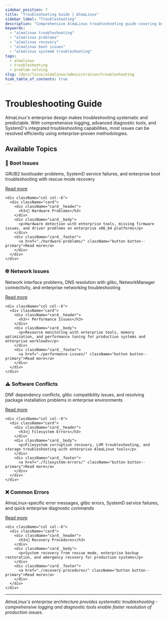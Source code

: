 ```yaml
---
sidebar_position: 7
title: "Troubleshooting Guide | AlmaLinux"
sidebar_label: "Troubleshooting"
description: "Comprehensive AlmaLinux troubleshooting guide covering boot issues, hardware problems, network issues, performance problems, and recovery procedures."
keywords:
  - "almalinux troubleshooting"
  - "almalinux problems"
  - "almalinux recovery"
  - "almalinux boot issues"
  - "almalinux systemd troubleshooting"
tags:
  - almalinux
  - troubleshooting
  - problem-solving
slug: /docs/linux/almalinux/administration/troubleshooting
hide_table_of_contents: true
---
```


# Troubleshooting Guide

AlmaLinux's enterprise design makes troubleshooting systematic and predictable. With comprehensive logging, advanced diagnostic tools, and SystemD's integrated troubleshooting capabilities, most issues can be resolved efficiently using enterprise-proven methodologies.

## Available Topics

<div className="container">
  <div className="row">
    <div className="col col--6">
      <div className="card">
        <div className="card__header">
          <h3>🚫 Boot Issues</h3>
        </div>
        <div className="card__body">
          <p>GRUB2 bootloader problems, SystemD service failures, and enterprise boot troubleshooting with rescue mode recovery</p>
        </div>
        <div className="card__footer">
          <a href="./boot-issues/" className="button button--primary">Read more</a>
        </div>
      </div>
    </div>
    
    <div className="col col--6">
      <div className="card">
        <div className="card__header">
          <h3>🔧 Hardware Problems</h3>
        </div>
        <div className="card__body">
          <p>Hardware detection with enterprise tools, missing firmware issues, and driver problems on enterprise x86_64 platforms</p>
        </div>
        <div className="card__footer">
          <a href="./hardware-problems/" className="button button--primary">Read more</a>
        </div>
      </div>
    </div>
  </div>

  <div className="row">
    <div className="col col--6">
      <div className="card">
        <div className="card__header">
          <h3>🌐 Network Issues</h3>
        </div>
<div className="card__body">
          <p>Network interface problems, DNS resolution with glibc, NetworkManager connectivity, and enterprise networking troubleshooting</p>
        </div>
        <div className="card__footer">
          <a href="./network-issues/" className="button button--primary">Read more</a>
        </div>
      </div>
    </div>
    
    <div className="col col--6">
      <div className="card">
        <div className="card__header">
          <h3>⚡ Performance Issues</h3>
        </div>
        <div className="card__body">
          <p>Resource monitoring with enterprise tools, memory optimization, and performance tuning for production systems and enterprise workloads</p>
        </div>
        <div className="card__footer">
          <a href="./performance-issues/" className="button button--primary">Read more</a>
        </div>
      </div>
    </div>
  </div>

  <div className="row">
    <div className="col col--6">
      <div className="card">
        <div className="card__header">
          <h3>⚠️ Software Conflicts</h3>
        </div>
        <div className="card__body">
          <p>DNF dependency conflicts, glibc compatibility issues, and resolving package installation problems in enterprise environments</p>
        </div>
        <div className="card__footer">
          <a href="./software-conflicts/" className="button button--primary">Read more</a>
        </div>
      </div>
    </div>
    
    <div className="col col--6">
      <div className="card">
        <div className="card__header">
          <h3>💾 Filesystem Errors</h3>
        </div>
        <div className="card__body">
          <p>Filesystem corruption recovery, LVM troubleshooting, and storage troubleshooting with enterprise AlmaLinux tools</p>
        </div>
        <div className="card__footer">
          <a href="./filesystem-errors/" className="button button--primary">Read more</a>
        </div>
      </div>
    </div>
  </div>

  <div className="row">
    <div className="col col--6">
      <div className="card">
        <div className="card__header">
          <h3>❌ Common Errors</h3>
        </div>
        <div className="card__body">
          <p>AlmaLinux-specific error messages, glibc errors, SystemD service failures, and quick enterprise diagnostic commands</p>
        </div>
        <div className="card__footer">
          <a href="./common-errors/" className="button button--primary">Read more</a>
        </div>
      </div>
    </div>
    
    <div className="col col--6">
      <div className="card">
        <div className="card__header">
          <h3>🔄 Recovery Procedures</h3>
        </div>
        <div className="card__body">
          <p>System recovery from rescue mode, enterprise backup restoration, and emergency recovery for production systems</p>
        </div>
        <div className="card__footer">
          <a href="./recovery-procedures/" className="button button--primary">Read more</a>
        </div>
      </div>
    </div>
  </div>
</div>

---

*AlmaLinux's enterprise architecture provides systematic troubleshooting - comprehensive logging and diagnostic tools enable faster resolution of production issues.*